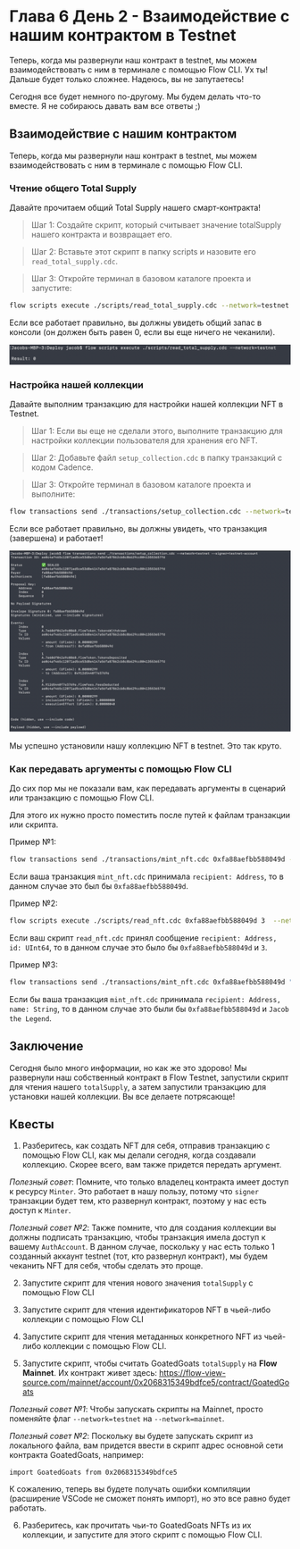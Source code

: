 # Глава 6 День 2 - Взаимодействие с нашим контрактом в Testnet

Теперь, когда мы развернули наш контракт в testnet, мы можем взаимодействовать с ним в терминале с помощью Flow CLI. Ух ты! Дальше будет только сложнее. Надеюсь, вы не запутаетесь!

Сегодня все будет немного по-другому. Мы будем делать что-то вместе. Я не собираюсь давать вам все ответы ;)

## Взаимодействие с нашим контрактом

Теперь, когда мы развернули наш контракт в testnet, мы можем взаимодействовать с ним в терминале с помощью Flow CLI.

### Чтение общего Total Supply

Давайте прочитаем общий Total Supply нашего смарт-контракта!

> Шаг 1: Создайте скрипт, который считывает значение totalSupply нашего контракта и возвращает его.

> Шаг 2: Вставьте этот скрипт в папку scripts и назовите его `read_total_supply.cdc`.

> Шаг 3: Откройте терминал в базовом каталоге проекта и запустите:

```bash
flow scripts execute ./scripts/read_total_supply.cdc --network=testnet
```

Если все работает правильно, вы должны увидеть общий запас в консоли (он должен быть равен 0, если вы еще ничего не чеканили).

<img src="../images/read-total-supply.png" alt="read the total supply" />

### Настройка нашей коллекции

Давайте выполним транзакцию для настройки нашей коллекции NFT в Testnet.

> Шаг 1: Если вы еще не сделали этого, выполните транзакцию для настройки коллекции пользователя для хранения его NFT.

> Шаг 2: Добавьте файл `setup_collection.cdc` в папку транзакций с кодом Cadence.

> Шаг 3: Откройте терминал в базовом каталоге проекта и выполните:

```bash
flow transactions send ./transactions/setup_collection.cdc --network=testnet --signer=testnet-account
```

Если все работает правильно, вы должны увидеть, что транзакция (завершена) и работает!

<img src="../images/setup-collection.png" alt="setup collection transaction" />

Мы успешно установили нашу коллекцию NFT в testnet. Это так круто.

### Как передавать аргументы с помощью Flow CLI

До сих пор мы не показали вам, как передавать аргументы в сценарий или транзакцию с помощью Flow CLI.

Для этого их нужно просто поместить после путей к файлам транзакции или скрипта.

Пример №1:

```bash
flow transactions send ./transactions/mint_nft.cdc 0xfa88aefbb588049d --network=testnet --signer=testnet-account
```

Если ваша транзакция `mint_nft.cdc` принимала `recipient: Address`, то в данном случае это был бы `0xfa88aefbb588049d`.

Пример №2:

```bash
flow scripts execute ./scripts/read_nft.cdc 0xfa88aefbb588049d 3  --network=testnet
```

Если ваш скрипт `read_nft.cdc` принял сообщение `recipient: Address, id: UInt64`, то в данном случае это было бы `0xfa88aefbb588049d` и `3`.

Пример №3:

```bash
flow transactions send ./transactions/mint_nft.cdc 0xfa88aefbb588049d "Jacob the Legend" --network=testnet --signer=testnet-account
```

Если бы ваша транзакция `mint_nft.cdc` принимала `recipient: Address, name: String`, то в данном случае это были бы `0xfa88aefbb588049d` и `Jacob the Legend`.

## Заключение

Сегодня было много информации, но как же это здорово! Мы развернули наш собственный контракт в Flow Testnet, запустили скрипт для чтения нашего `totalSupply`, а затем запустили транзакцию для установки нашей коллекции. Вы все делаете потрясающе!

## Квесты

1. Разберитесь, как создать NFT для себя, отправив транзакцию с помощью Flow CLI, как мы делали сегодня, когда создавали коллекцию. Скорее всего, вам также придется передать аргумент.

*Полезный совет*: Помните, что только владелец контракта имеет доступ к ресурсу `Minter`. Это работает в нашу пользу, потому что `signer` транзакции будет тем, кто развернул контракт, поэтому у нас есть доступ к `Minter`.

*Полезный совет №2*: Также помните, что для создания коллекции вы должны подписать транзакцию, чтобы транзакция имела доступ к вашему `AuthAccount`. В данном случае, поскольку у нас есть только 1 созданный аккаунт testnet (тот, кто развернул контракт), мы будем чеканить NFT для себя, чтобы сделать это проще.

2. Запустите скрипт для чтения нового значения `totalSupply` с помощью Flow CLI

3. Запустите скрипт для чтения идентификаторов NFT в чьей-либо коллекции с помощью Flow CLI

4. Запустите скрипт для чтения метаданных конкретного NFT из чьей-либо коллекции с помощью Flow CLI.

5. Запустите скрипт, чтобы считать GoatedGoats `totalSupply` на **Flow Mainnet**. Их контракт живет здесь: https://flow-view-source.com/mainnet/account/0x2068315349bdfce5/contract/GoatedGoats

*Полезный совет №1*: Чтобы запускать скрипты на Mainnet, просто поменяйте флаг `--network=testnet` на `--network=mainnet`.

*Полезный совет №2*: Поскольку вы будете запускать скрипт из локального файла, вам придется ввести в скрипт адрес основной сети контракта GoatedGoats, например:
```cadence
import GoatedGoats from 0x2068315349bdfce5
```

К сожалению, теперь вы будете получать ошибки компиляции (расширение VSCode не сможет понять импорт), но это все равно будет работать.

6. Разберитесь, как прочитать чьи-то GoatedGoats NFTs из их коллекции, и запустите для этого скрипт с помощью Flow CLI.